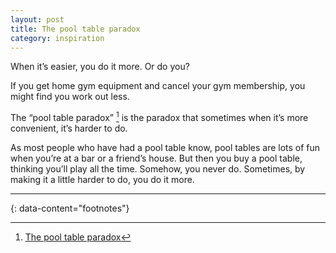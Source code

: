 ```yaml
---
layout: post
title: The pool table paradox
category: inspiration
---
```


When it’s easier, you do it more. Or do you?

If you get home gym equipment and cancel your gym membership, you might find you work out less.

The “pool table paradox” [^1] is the paradox that sometimes when it’s more convenient, it’s harder to do.

As most people who have had a pool table know, pool tables are lots of fun when you’re at a bar or a friend’s house. But then you buy a pool table, thinking you’ll play all the time. Somehow, you never do. Sometimes, by making it a little harder to do, you do it more.


---
{: data-content="footnotes"}

[^1]: [The pool table paradox](https://kadavy.net/love-mondays/the-pool-table-paradox/)
